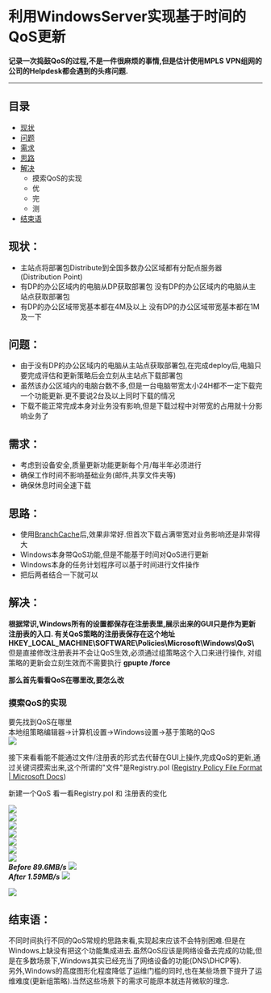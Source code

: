 # 利用WindowsServer实现基于时间的QoS更新

**记录一次捣鼓QoS的过程,不是一件很麻烦的事情,但是估计使用MPLS VPN组网的公司的Helpdesk都会遇到的头疼问题.**

****
## 目录
* [现状](#现状)
* [问题](#问题)
* [需求](#需求)
* [思路](#思路)
* [解决](#解决)
    * 摸索QoS的实现
    * 优
    * 完
    * 测
* [结束语](#结束语)

## 现状：
   - 主站点将部署包Distribute到全国多数办公区域都有分配点服务器(Distribution Point)
   - 有DP的办公区域内的电脑从DP获取部署包 没有DP的办公区域内的电脑从主站点获取部署包
   - 有DP的办公区域带宽基本都在4M及以上 没有DP的办公区域带宽基本都在1M及一下

## 问题：
   - 由于没有DP的办公区域内的电脑从主站点获取部署包,在完成deploy后,电脑只要完成评估和更新策略后会立刻从主站点下载部署包
   - 虽然该办公区域内的电脑台数不多,但是一台电脑带宽太小24H都不一定下载完一个功能更新.更不要说2台及以上同时下载的情况
   - 下载不能正常完成本身对业务没有影响,但是下载过程中对带宽的占用就十分影响业务了

## 需求：
   - 考虑到设备安全,质量更新功能更新每个月/每半年必须进行
   - 确保工作时间不影响基础业务(邮件,共享文件夹等)
   - 确保休息时间全速下载

## 思路：
   - 使用[BranchCache](https://docs.microsoft.com/en-us/mem/configmgr/sum/deploy-use/optimize-windows-10-update-delivery#windows-branchcache)后,效果非常好.但首次下载占满带宽对业务影响还是非常得大
   - Windows本身带QoS功能,但是不能基于时间对QoS进行更新
   - Windows本身的任务计划程序可以基于时间进行文件操作
   - 把后两者结合一下就可以

## 解决：
**根据常识,Windows所有的设置都保存在注册表里,展示出来的GUI只是作为更新注册表的入口.
有关QoS策略的注册表保存在这个地址HKEY_LOCAL_MACHINE\SOFTWARE\Policies\Microsoft\Windows\QoS\ <br>**
但是直接修改注册表并不会让QoS生效,必须通过组策略这个入口来进行操作,
对组策略的更新会立刻生效而不需要执行 **gpupte /force**<br>


**那么首先看看QoS在哪里改,要怎么改**<br>
### 摸索QoS的实现

要先找到QoS在哪里<br>
本地组策略编辑器->计算机设置->Windows设置->基于策略的QoS<br>
![](https://s3.bmp.ovh/imgs/2022/02/51e31b1f42e69b28.png)<br>

接下来看看能不能通过文件/注册表的形式去代替在GUI上操作,完成QoS的更新,通过关键词摸索出来,这个所谓的"文件"是Registry.pol ([Registry Policy File Format | Microsoft Docs](https://docs.microsoft.com/en-us/previous-versions/windows/desktop/policy/registry-policy-file-format))

新建一个QoS 看一看Registry.pol 和 注册表的变化

![](https://s3.bmp.ovh/imgs/2022/02/b334287503b584ed.png)<br>
![](https://s3.bmp.ovh/imgs/2022/02/18f573ded0df9f59.png)<br>
![](https://s3.bmp.ovh/imgs/2022/02/88741081d4c17425.png)<br>
![](https://s3.bmp.ovh/imgs/2022/02/c77d554b14d3c2ed.png)<br>
![](https://s3.bmp.ovh/imgs/2022/02/45e4418d1c929b4f.png)<br>
![](https://s3.bmp.ovh/imgs/2022/02/6883ed109f7db53e.png)<br>
![](https://s3.bmp.ovh/imgs/2022/02/42b398bb0b83029b.png)<br>
***Before 89.6MB/s***
![](https://s3.bmp.ovh/imgs/2022/02/19931459b3ab60e8.png)<br>
***After 1.59MB/s***
![](https://s3.bmp.ovh/imgs/2022/02/dae4bb07d0b474c8.png)<br>

![](https://s3.bmp.ovh/imgs/2022/02/0c3666264111e11c.png)<br>


## 结束语：
不同时间执行不同的QoS常规的思路来看,实现起来应该不会特别困难.但是在Windows上缺没有把这个功能集成进去.虽然QoS应该是网络设备去完成的功能,但是在多数场景下,Windows其实已经充当了网络设备的功能(DNS\DHCP等).<br>
另外,Windows的高度图形化程度降低了运维门槛的同时,也在某些场景下提升了运维难度(更新组策略).当然这些场景下的需求可能原本就违背微软的理念.